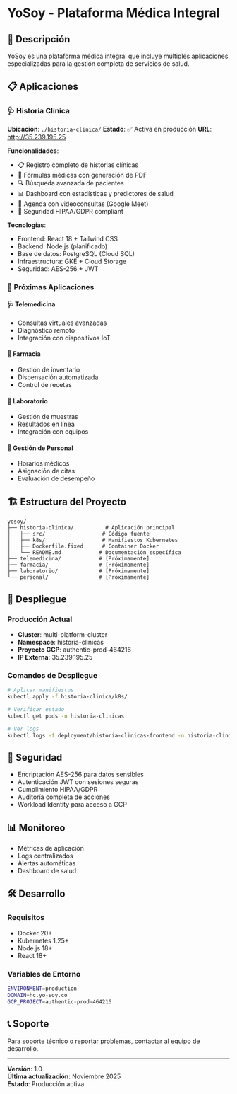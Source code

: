 # YoSoy - Plataforma Médica Integral

## 🏥 Descripción
YoSoy es una plataforma médica integral que incluye múltiples aplicaciones especializadas para la gestión completa de servicios de salud.

## 📋 Aplicaciones

### 🩺 Historia Clínica
**Ubicación**: `./historia-clinica/`
**Estado**: ✅ Activa en producción
**URL**: http://35.239.195.25

**Funcionalidades**:
- 📋 Registro completo de historias clínicas
- 💊 Fórmulas médicas con generación de PDF
- 🔍 Búsqueda avanzada de pacientes
- 📊 Dashboard con estadísticas y predictores de salud
- 📅 Agenda con videoconsultas (Google Meet)
- 🔐 Seguridad HIPAA/GDPR compliant

**Tecnologías**:
- Frontend: React 18 + Tailwind CSS
- Backend: Node.js (planificado)
- Base de datos: PostgreSQL (Cloud SQL)
- Infraestructura: GKE + Cloud Storage
- Seguridad: AES-256 + JWT

### 🚀 Próximas Aplicaciones

#### 🩺 Telemedicina
- Consultas virtuales avanzadas
- Diagnóstico remoto
- Integración con dispositivos IoT

#### 💊 Farmacia
- Gestión de inventario
- Dispensación automatizada
- Control de recetas

#### 🧪 Laboratorio
- Gestión de muestras
- Resultados en línea
- Integración con equipos

#### 👥 Gestión de Personal
- Horarios médicos
- Asignación de citas
- Evaluación de desempeño

## 🏗️ Estructura del Proyecto

```
yosoy/
├── historia-clinica/          # Aplicación principal
│   ├── src/                  # Código fuente
│   ├── k8s/                  # Manifiestos Kubernetes
│   ├── Dockerfile.fixed      # Container Docker
│   └── README.md            # Documentación específica
├── telemedicina/            # [Próximamente]
├── farmacia/                # [Próximamente]
├── laboratorio/             # [Próximamente]
└── personal/                # [Próximamente]
```

## 🚀 Despliegue

### Producción Actual
- **Cluster**: multi-platform-cluster
- **Namespace**: historia-clinicas
- **Proyecto GCP**: authentic-prod-464216
- **IP Externa**: 35.239.195.25

### Comandos de Despliegue
```bash
# Aplicar manifiestos
kubectl apply -f historia-clinica/k8s/

# Verificar estado
kubectl get pods -n historia-clinicas

# Ver logs
kubectl logs -f deployment/historia-clinicas-frontend -n historia-clinicas
```

## 🔐 Seguridad
- Encriptación AES-256 para datos sensibles
- Autenticación JWT con sesiones seguras
- Cumplimiento HIPAA/GDPR
- Auditoría completa de acciones
- Workload Identity para acceso a GCP

## 📊 Monitoreo
- Métricas de aplicación
- Logs centralizados
- Alertas automáticas
- Dashboard de salud

## 🛠️ Desarrollo

### Requisitos
- Docker 20+
- Kubernetes 1.25+
- Node.js 18+
- React 18+

### Variables de Entorno
```bash
ENVIRONMENT=production
DOMAIN=hc.yo-soy.co
GCP_PROJECT=authentic-prod-464216
```

## 📞 Soporte
Para soporte técnico o reportar problemas, contactar al equipo de desarrollo.

---
**Versión**: 1.0  
**Última actualización**: Noviembre 2025  
**Estado**: Producción activa
